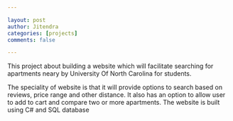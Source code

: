 ```yaml
---

layout: post
author: Jitendra
categories: [projects]
comments: false

---
```


This project about building a website which will facilitate searching for apartments neary by University Of North Carolina for students.

The speciality of website is that it will provide options to search based on reviews, price range and other distance. It also has an option
to allow user to add to cart and compare two or more apartments. The website is built using C# and SQL database